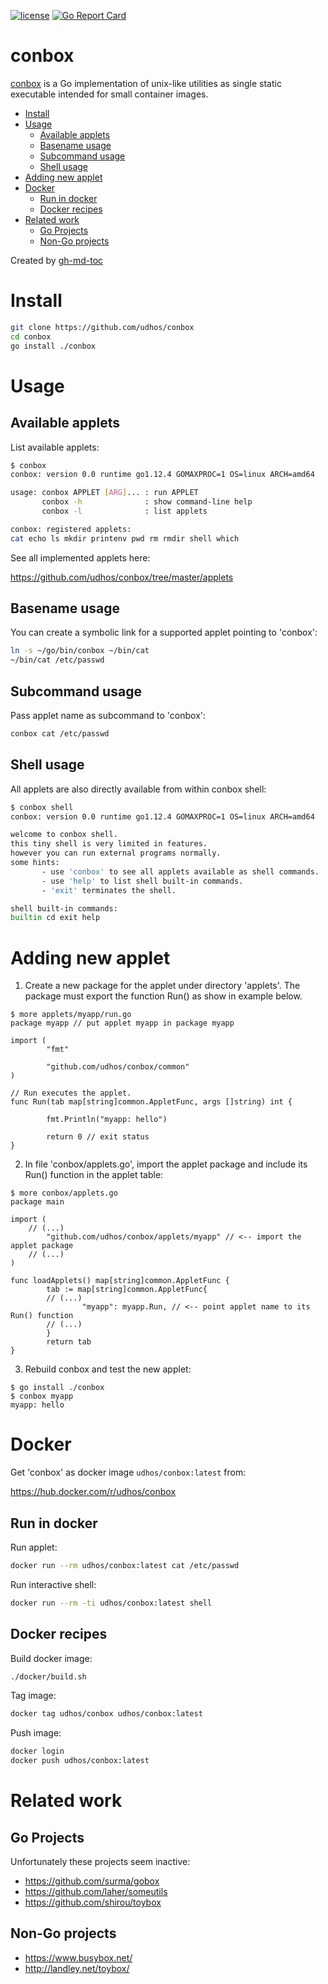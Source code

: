 [![license](http://img.shields.io/badge/license-MIT-blue.svg)](https://github.com/udhos/conbox/blob/master/LICENSE)
[![Go Report Card](https://goreportcard.com/badge/github.com/udhos/conbox)](https://goreportcard.com/report/github.com/udhos/conbox)

# conbox
[conbox](https://github.com/udhos/conbox) is a Go implementation of unix-like utilities as single static executable intended for small container images.

* [Install](#install)
* [Usage](#usage)
  * [Available applets](#available-applets)
  * [Basename usage](#basename-usage)
  * [Subcommand usage](#subcommand-usage)
  * [Shell usage](#shell-usage)
* [Adding new applet](#adding-new-applet)
* [Docker](#docker)
  * [Run in docker](#run-in-docker)
  * [Docker recipes](#docker-recipes)
* [Related work](#related-work)
  * [Go Projects](#go-projects)
  * [Non\-Go projects](#non-go-projects)

Created by [gh-md-toc](https://github.com/ekalinin/github-markdown-toc.go)

# Install

```bash
git clone https://github.com/udhos/conbox
cd conbox
go install ./conbox
```

# Usage

## Available applets

List available applets:

```bash
$ conbox
conbox: version 0.0 runtime go1.12.4 GOMAXPROC=1 OS=linux ARCH=amd64

usage: conbox APPLET [ARG]... : run APPLET
       conbox -h              : show command-line help
       conbox -l              : list applets

conbox: registered applets:
cat echo ls mkdir printenv pwd rm rmdir shell which
```

See all implemented applets here:

https://github.com/udhos/conbox/tree/master/applets

## Basename usage

You can create a symbolic link for a supported applet pointing to 'conbox':

```bash
ln -s ~/go/bin/conbox ~/bin/cat
~/bin/cat /etc/passwd
```

## Subcommand usage

Pass applet name as subcommand to 'conbox':

```bash
conbox cat /etc/passwd
```

## Shell usage

All applets are also directly available from within conbox shell:

```bash
$ conbox shell
conbox: version 0.0 runtime go1.12.4 GOMAXPROC=1 OS=linux ARCH=amd64

welcome to conbox shell.
this tiny shell is very limited in features.
however you can run external programs normally.
some hints:
       - use 'conbox' to see all applets available as shell commands.
       - use 'help' to list shell built-in commands.
       - 'exit' terminates the shell.

shell built-in commands:
builtin cd exit help
```

# Adding new applet

1. Create a new package for the applet under directory 'applets'. The package must export the function Run() as show in example below.

```
$ more applets/myapp/run.go
package myapp // put applet myapp in package myapp

import (
        "fmt"

        "github.com/udhos/conbox/common"
)

// Run executes the applet.
func Run(tab map[string]common.AppletFunc, args []string) int {

        fmt.Println("myapp: hello")

        return 0 // exit status
}
```

2. In file 'conbox/applets.go', import the applet package and include its Run() function in the applet table: 

```
$ more conbox/applets.go
package main

import (
	// (...)
        "github.com/udhos/conbox/applets/myapp" // <-- import the applet package
	// (...)
)

func loadApplets() map[string]common.AppletFunc {
        tab := map[string]common.AppletFunc{
		// (...)
                "myapp": myapp.Run, // <-- point applet name to its Run() function
		// (...)
        }
        return tab
}
```

3. Rebuild conbox and test the new applet:

```
$ go install ./conbox
$ conbox myapp
myapp: hello
```

# Docker

Get 'conbox' as docker image `udhos/conbox:latest` from:

https://hub.docker.com/r/udhos/conbox

## Run in docker

Run applet:

```bash
docker run --rm udhos/conbox:latest cat /etc/passwd
```

Run interactive shell:

```bash
docker run --rm -ti udhos/conbox:latest shell
```

## Docker recipes

Build docker image:

```bash
./docker/build.sh
```

Tag image:

```bash
docker tag udhos/conbox udhos/conbox:latest
```

Push image:

```bash
docker login
docker push udhos/conbox:latest
```

# Related work

## Go Projects

Unfortunately these projects seem inactive:

- https://github.com/surma/gobox
- https://github.com/laher/someutils
- https://github.com/shirou/toybox

## Non-Go projects

- https://www.busybox.net/
- http://landley.net/toybox/
